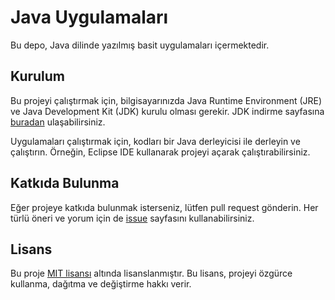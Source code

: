# Java Uygulamaları

Bu depo, Java dilinde yazılmış basit uygulamaları içermektedir.

## Kurulum

Bu projeyi çalıştırmak için, bilgisayarınızda Java Runtime Environment (JRE) ve Java Development Kit (JDK) kurulu olması gerekir. JDK indirme sayfasına [buradan](https://www.oracle.com/java/technologies/javase-downloads.html) ulaşabilirsiniz.

Uygulamaları çalıştırmak için, kodları bir Java derleyicisi ile derleyin ve çalıştırın. Örneğin, Eclipse IDE kullanarak projeyi açarak çalıştırabilirsiniz.


## Katkıda Bulunma

Eğer projeye katkıda bulunmak isterseniz, lütfen pull request gönderin. Her türlü öneri ve yorum için de [issue](https://github.com/ibrahimkaratoprak/Java_Patika.dev/issues) sayfasını kullanabilirsiniz.
## Lisans

Bu proje [MIT lisansı](LICENSE) altında lisanslanmıştır. Bu lisans, projeyi özgürce kullanma, dağıtma ve değiştirme hakkı verir.

